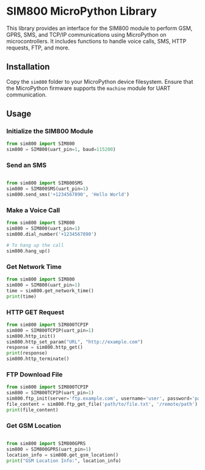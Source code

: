 # SIM800 MicroPython Library

This library provides an interface for the SIM800 module to perform GSM, GPRS, SMS, and TCP/IP communications using MicroPython on microcontrollers. It includes functions to handle voice calls, SMS, HTTP requests, FTP, and more.

## Installation

Copy the `sim800` folder to your MicroPython device filesystem. Ensure that the MicroPython firmware supports the `machine` module for UART communication.

## Usage

### Initialize the SIM800 Module

```python
from sim800 import SIM800
sim800 = SIM800(uart_pin=1, baud=115200)
```

### Send an SMS


```python

from sim800 import SIM800SMS
sim800 = SIM800SMS(uart_pin=1)
sim800.send_sms('+1234567890', 'Hello World')
```

### Make a Voice Call
```python
from sim800 import SIM800
sim800 = SIM800(uart_pin=1)
sim800.dial_number('+1234567890')

# To hang up the call
sim800.hang_up()
```
### Get Network Time
```python
from sim800 import SIM800
sim800 = SIM800(uart_pin=1)
time = sim800.get_network_time()
print(time)
```
### HTTP GET Request
```python
from sim800 import SIM800TCPIP
sim800 = SIM800TCPIP(uart_pin=1)
sim800.http_init()
sim800.http_set_param("URL", "http://example.com")
response = sim800.http_get()
print(response)
sim800.http_terminate()
```

### FTP Download File
```python
from sim800 import SIM800TCPIP
sim800 = SIM800TCPIP(uart_pin=1)
sim800.ftp_init(server='ftp.example.com', username='user', password='pass')
file_content = sim800.ftp_get_file('path/to/file.txt', '/remote/path')
print(file_content)
```
### Get GSM Location
```python

from sim800 import SIM800GPRS
sim800 = SIM800GPRS(uart_pin=1)
location_info = sim800.get_gsm_location()
print("GSM Location Info:", location_info)
```
